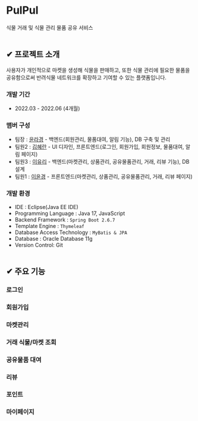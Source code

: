 # PulPul
식물 거래 및 식물 관리 물품 공유 서비스
</br></br>

## ✔ 프로젝트 소개
사용자가 개인적으로 마켓을 생성해 식물을 판매하고, 또한 식물 관리에 필요한 물품을 공유함으로써 반려식물 네트워크를 확장하고 기여할 수 있는 플랫폼입니다.

### 개발 기간
- 2022.03 - 2022.06 (4개월)

### 맴버 구성
- 팀장 : [윤라경](https://github.com/duldul34) - 백엔드(회원관리, 물품대여, 알림 기능), DB 구축 및 관리
- 팀원2 : [김혜란](https://github.com/hyeran0513) - UI 디자인, 프론트엔드(로그인, 회원가입, 회원정보, 물품대여, 알림 페이지)
- 팀원3 : [이유리](https://github.com/lee-code712) - 백엔드(마켓관리, 상품관리, 공유물품관리, 거래, 리뷰 기능), DB 설계
- 팀원1 : [이윤경](https://github.com/ktoo23) - 프론트엔드(마켓관리, 상품관리, 공유물품관리, 거래, 리뷰 페이지)

### 개발 환경
- IDE : Eclipse(Java EE IDE)
- Programming Language : Java 17, JavaScript
- Backend Framework : `Spring Boot 2.6.7`
- Template Engine : `Thymeleaf`
- Database Access Technology : `MyBatis & JPA`
- Database : Oracle Database 11g
- Version Control: Git
</br></br>

## ✔ 주요 기능
### 로그인
### 회원가입
### 마켓관리
### 거래 식물/마켓 조회
### 공유물품 대여
### 리뷰
### 포인트
### 마이페이지
